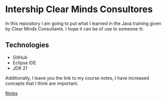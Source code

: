 # Intership Clear Minds Consultores
In this repository I am going to put what I learned in the Java training given by Clear Minds Consultants. I hope it can be of use to someone 🤓.

## Technologies
* GitHub
* Eclipse IDE
* JDK 21

Additionally, I leave you the link to my course notes, I have increased concepts that I think are important. 

[Notes](https://www.notion.so/Java-22406e91262147bcafa5d602d6b47d0f?pvs=4)

